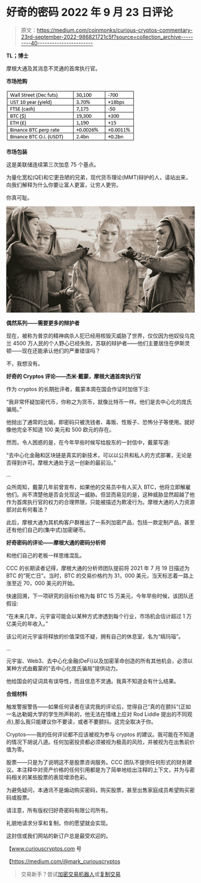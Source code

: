 # 好奇的密码 2022 年 9 月 23 日评论

> 原文：<https://medium.com/coinmonks/curious-cryptos-commentary-23rd-september-2022-986821721c5f?source=collection_archive---------40----------------------->

**TL；博士**

摩根大通及其消息不灵通的首席执行官。

**市场抢购**

![](img/e6c2dd9dacaf986030c6531a64d06012.png)

**市场包装**

这是美联储连续第三次加息 75 个基点。

为量化宽松(QE)和它更丑陋的兄弟，现代货币理论(MMT)辩护的人，请站出来，向我们解释为什么你要让富人更富，让穷人更穷。

你真可耻。

![](img/044d7971465afc2f962d3c3415aa96da.png)

**偶然系列——需要更多的辩护者**

现在，被称为普京的精神病杀人犯已经用核毁灭威胁了世界，仅仅因为他奴役乌克兰 4500 万人民的个人野心已经失败，苏联的辩护者——他们主要居住在伊斯灵顿——现在还能承认他们的严重错误吗？

不，我想没有。

**好奇的 Cryptos 评论——杰米·戴蒙，摩根大通首席执行官**

作为 cryptos 的长期批评者，戴蒙本周在国会作证时加倍下注:

“我非常怀疑加密代币，你称之为货币，就像比特币一样。他们是去中心化的庞氏骗局。”

他抛出了通常的比喻，即密码只被洗钱者、毒贩、性贩子、恐怖分子等使用。就好像他完全不知道 100 美元和 500 欧元的存在。

然而，令人困惑的是，在今年早些时候写给股东的一封信中，戴蒙写道:

“去中心化金融和区块链是真实的新技术，可以以公共和私人的方式部署，无论是否得到许可。摩根大通处于这一创新的最前沿。”

…

众所周知，戴蒙几年前曾宣布，如果他的交易员中有人买入 BTC，他将立即解雇他们。尚不清楚他是否会兑现这一威胁。但显而易见的是，这种威胁显然超越了他作为首席执行官的权力的合理界限，只能被描述为欺凌行为。摩根大通的人力资源部对此有何看法？

此后，摩根大通为其机构客户群推出了一系列加密产品，包括一款定制产品，甚至还有他们自己的(集中式)加密硬币。

**好奇密码的评论——摩根大通的密码分析师**

和他们自己的老板一样思维混乱。

CCC 的长期读者记得，摩根大通的分析师团队提前将 2021 年 7 月 19 日描述为 BTC 的“死亡日”。当时，BTC 的交易价格约为 31，000 美元，当天标志着一路上涨至近 70，000 美元的开始。

快速回溯，下一项研究的目标价格为每 BTC 15 万美元，今年早些时候，该团队还假设:

“在未来几年，元宇宙可能会以某种方式渗透到每个行业，市场机会估计超过 1 万亿美元的年收入。”

该公司对元宇宙将释放的价值深信不疑，拥有自己的休息室，名为“缟玛瑙”。

…

元宇宙、Web3、去中心化金融(DeFi)以及加密革命创造的所有其他机会，必须以某种方式由戴蒙的“去中心化庞氏骗局”提供动力。

他给国会的证词具有误导性，而且信息不灵通。我真不知道会有什么结果。

**合规材料**

触发警报警告——如果任何读者在读完我的评论后，觉得自己“真的在颤抖”(正如一名达勒姆大学的学生所声称的，他无法在情绪上应对 Rod Liddle 提出的不同观点),那么我只能建议你不要读，或者不要颤抖。这完全取决于你。

Cryptos——我的任何评论都不应该被视为参与 cryptos 的建议。我可能在不知道的情况下胡说八道。任何加密投资都必须被视为极高的风险，并被视为在出售前价值为零。

股票——只是为了说明这不是股票咨询服务。CCC 团队不提供任何形式的财务建议。本注释中对资产价格的任何引用都是为了简单地给出注释的上下文，并为与密码相关的某些股票的表现增添色彩。

为避免疑问，本通讯不是煽动购买密码，购买股票，甚至出售家庭成员希望购买密码或股票。

请注意，所有版权归好奇密码有限公司所有。

礼貌地请求分享和复制，你的愿望就会实现。

这封信或我们网站的新订户总是最受欢迎的。

【www.curiouscryptos.com 号

【https://medium.com/@mark_curiouscryptos 

> 交易新手？尝试[加密交易机器人](/coinmonks/crypto-trading-bot-c2ffce8acb2a)或[复制交易](/coinmonks/top-10-crypto-copy-trading-platforms-for-beginners-d0c37c7d698c)
